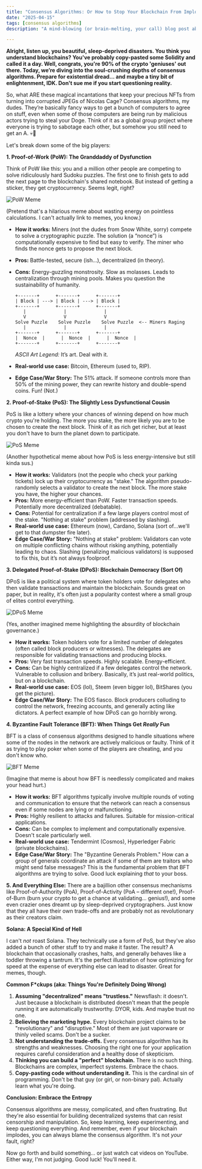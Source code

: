 ```yaml
---
title: "Consensus Algorithms: Or How to Stop Your Blockchain From Imploding Like My Will to Live After a Monday Morning"
date: "2025-04-15"
tags: [consensus algorithms]
description: "A mind-blowing (or brain-melting, your call) blog post about consensus algorithms, written for chaotic Gen Z engineers who probably skimmed this intro anyway."

---
```


**Alright, listen up, you beautiful, sleep-deprived disasters. You think you understand blockchains? You've probably copy-pasted some Solidity and called it a day. Well, congrats, you're 90% of the crypto 'geniuses' out there. Today, we’re diving into the soul-crushing depths of consensus algorithms. Prepare for existential dread… and maybe a tiny bit of enlightenment, IDK. Don't sue me if you start questioning reality.**

So, what ARE these magical incantations that keep your precious NFTs from turning into corrupted JPEGs of Nicolas Cage? Consensus algorithms, my dudes. They’re basically fancy ways to get a bunch of computers to agree on stuff, even when some of those computers are being run by malicious actors trying to steal your Doge. Think of it as a global group project where everyone is trying to sabotage each other, but somehow you still need to get an A. 💀🙏

Let's break down some of the big players:

**1. Proof-of-Work (PoW): The Granddaddy of Dysfunction**

Think of PoW like this: you and a million other people are competing to solve ridiculously hard Sudoku puzzles. The first one to finish gets to add the next page to the blockchain's shared notebook. But instead of getting a sticker, they get cryptocurrency. Seems legit, right?

![PoW Meme](https://i.imgflip.com/46e43l.jpg)

(Pretend that's a hilarious meme about wasting energy on pointless calculations. I can't actually link to memes, you know.)

*   **How it works:** Miners (not the dudes from Snow White, sorry) compete to solve a cryptographic puzzle. The solution (a “nonce”) is computationally expensive to find but easy to verify. The miner who finds the nonce gets to propose the next block.
*   **Pros:** Battle-tested, secure (ish…), decentralized (in theory).
*   **Cons:** Energy-guzzling monstrosity. Slow as molasses. Leads to centralization through mining pools. Makes you question the sustainability of humanity.

    ```ascii
    +-------+      +-------+      +-------+
    | Block | ---> | Block | ---> | Block |
    +-------+      +-------+      +-------+
       |              |              |
       V              V              V
    Solve Puzzle    Solve Puzzle    Solve Puzzle  <-- Miners Raging
       |              |              |
    +-------+      +-------+      +-------+
    |  Nonce  |      |  Nonce  |      |  Nonce  |
    +-------+      +-------+      +-------+
    ```

    *ASCII Art Legend:* It’s art. Deal with it.

*   **Real-world use case:** Bitcoin, Ethereum (used to, RIP).
*   **Edge Case/War Story:** The 51% attack. If someone controls more than 50% of the mining power, they can rewrite history and double-spend coins. Fun! (Not.)

**2. Proof-of-Stake (PoS): The Slightly Less Dysfunctional Cousin**

PoS is like a lottery where your chances of winning depend on how much crypto you're holding. The more you stake, the more likely you are to be chosen to create the next block. Think of it as rich get richer, but at least you don't have to burn the planet down to participate.

![PoS Meme](https://i.imgflip.com/6m6g64.jpg)

(Another hypothetical meme about how PoS is less energy-intensive but still kinda sus.)

*   **How it works:** Validators (not the people who check your parking tickets) lock up their cryptocurrency as "stake." The algorithm pseudo-randomly selects a validator to create the next block. The more stake you have, the higher your chances.
*   **Pros:** More energy-efficient than PoW. Faster transaction speeds. Potentially more decentralized (debatable).
*   **Cons:** Potential for centralization if a few large players control most of the stake. "Nothing at stake" problem (addressed by slashing).
*   **Real-world use case:** Ethereum (now), Cardano, Solana (sort of...we'll get to that dumpster fire later).
*   **Edge Case/War Story:** "Nothing at stake" problem: Validators can vote on multiple conflicting chains without risking anything, potentially leading to chaos. Slashing (penalizing malicious validators) is supposed to fix this, but it’s not always foolproof.

**3. Delegated Proof-of-Stake (DPoS): Blockchain Democracy (Sort Of)**

DPoS is like a political system where token holders vote for delegates who then validate transactions and maintain the blockchain. Sounds great on paper, but in reality, it's often just a popularity contest where a small group of elites control everything.

![DPoS Meme](https://i.imgflip.com/2617vo.jpg)

(Yes, another imagined meme highlighting the absurdity of blockchain governance.)

*   **How it works:** Token holders vote for a limited number of delegates (often called block producers or witnesses). The delegates are responsible for validating transactions and producing blocks.
*   **Pros:** Very fast transaction speeds. Highly scalable. Energy-efficient.
*   **Cons:** Can be highly centralized if a few delegates control the network. Vulnerable to collusion and bribery. Basically, it’s just real-world politics, but on a blockchain.
*   **Real-world use case:** EOS (lol), Steem (even bigger lol), BitShares (you get the picture).
*   **Edge Case/War Story:** The EOS fiasco. Block producers colluding to control the network, freezing accounts, and generally acting like dictators. A perfect example of how DPoS can go horribly wrong.

**4. Byzantine Fault Tolerance (BFT): When Things Get *Really* Fun**

BFT is a class of consensus algorithms designed to handle situations where some of the nodes in the network are actively malicious or faulty. Think of it as trying to play poker when some of the players are cheating, and you don't know who.

![BFT Meme](https://i.kym-cdn.com/photos/images/newsfeed/001/424/252/752.jpg)

(Imagine that meme is about how BFT is needlessly complicated and makes your head hurt.)

*   **How it works:** BFT algorithms typically involve multiple rounds of voting and communication to ensure that the network can reach a consensus even if some nodes are lying or malfunctioning.
*   **Pros:** Highly resilient to attacks and failures. Suitable for mission-critical applications.
*   **Cons:** Can be complex to implement and computationally expensive. Doesn't scale particularly well.
*   **Real-world use case:** Tendermint (Cosmos), Hyperledger Fabric (private blockchains).
*   **Edge Case/War Story:** The "Byzantine Generals Problem." How can a group of generals coordinate an attack if some of them are traitors who might send false messages? This is the fundamental problem that BFT algorithms are trying to solve. Good luck explaining *that* to your boss.

**5. And Everything Else:** There are a bajillion other consensus mechanisms like Proof-of-Authority (PoA), Proof-of-Activity (PoA – different one!), Proof-of-Burn (burn your crypto to get a chance at validating… genius!), and some even crazier ones dreamt up by sleep-deprived cryptographers. Just know that they all have their own trade-offs and are probably not as revolutionary as their creators claim.

**Solana: A Special Kind of Hell**

I can't *not* roast Solana. They technically use a form of PoS, but they've also added a bunch of other stuff to try and make it faster. The result? A blockchain that occasionally crashes, halts, and generally behaves like a toddler throwing a tantrum. It's the perfect illustration of how optimizing for speed at the expense of everything else can lead to disaster. Great for memes, though.

**Common F\*ckups (aka: Things You're Definitely Doing Wrong)**

1.  **Assuming "decentralized" means "trustless."** Newsflash: it doesn't. Just because a blockchain is distributed doesn't mean that the people running it are automatically trustworthy. DYOR, kids. And maybe trust no one.
2.  **Believing the marketing hype.** Every blockchain project claims to be "revolutionary" and "disruptive." Most of them are just vaporware or thinly veiled scams. Don't be a sucker.
3.  **Not understanding the trade-offs.** Every consensus algorithm has its strengths and weaknesses. Choosing the right one for your application requires careful consideration and a healthy dose of skepticism.
4.  **Thinking you can build a "perfect" blockchain.** There is no such thing. Blockchains are complex, imperfect systems. Embrace the chaos.
5.  **Copy-pasting code without understanding it.** This is the cardinal sin of programming. Don't be that guy (or girl, or non-binary pal). Actually learn what you're doing.

**Conclusion: Embrace the Entropy**

Consensus algorithms are messy, complicated, and often frustrating. But they're also essential for building decentralized systems that can resist censorship and manipulation. So, keep learning, keep experimenting, and keep questioning everything. And remember, even if your blockchain implodes, you can always blame the consensus algorithm. It's not *your* fault, right?

Now go forth and build something… or just watch cat videos on YouTube. Either way, I'm not judging. Good luck! You'll need it.
